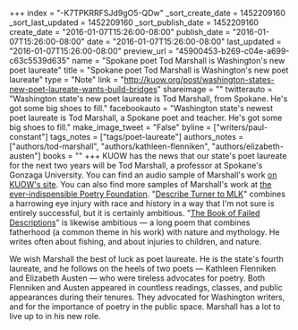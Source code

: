 +++
index = "-K7TPKRRFSJd9gO5-QDw"
_sort_create_date = 1452209160
_sort_last_updated = 1452209160
_sort_publish_date = 1452209160
create_date = "2016-01-07T15:26:00-08:00"
publish_date = "2016-01-07T15:26:00-08:00"
date = "2016-01-07T15:26:00-08:00"
last_updated = "2016-01-07T15:26:00-08:00"
preview_url = "45900453-b269-c04e-a699-c63c5539d635"
name = "Spokane poet Tod Marshall is Washington's new poet laureate"
title = "Spokane poet Tod Marshall is Washington's new poet laureate"
type = "Note"
link = "http://kuow.org/post/washington-states-new-poet-laureate-wants-build-bridges"
shareimage = ""
twitterauto = "Washington state's new poet laureate is Tod Marshall, from Spokane. He's got some big shoes to fill."
facebookauto = "Washington state's newest poet laureate is Tod Marshall, a Spokane poet and teacher. He's got some big shoes to fill."
make_image_tweet = "False"
byline = ["writers/paul-constant"]
tags_notes = ["tags/poet-laureate"]
authors_notes = ["authors/tod-marshall", "authors/kathleen-flenniken", "authors/elizabeth-austen"]
books = ""
+++
KUOW has the news that our state's poet laureate for the next two years will be Tod Marshall, a professor at Spokane's Gonzaga University. You can find an audio sample of Marshall's work [on KUOW's site](http://kuow.org/post/washington-states-new-poet-laureate-wants-build-bridges). You can also find more samples of Marshall's work at [the ever-indispensible Poetry Foundation](http://www.poetryfoundation.org/bio/tod-marshall). "[Describe Turner to MLK](http://www.poetryfoundation.org/poem/239582)" combines a harrowing eye injury with race and history in a way that I'm not sure is entirely successful, but it is certainly ambitious. "[The Book of Failed Descriptions](http://www.poetryfoundation.org/poem/239586f)" is likewise ambitious — a long poem that combines fatherhood (a common theme in his work) with nature and mythology. He writes often about fishing, and about injuries to children, and nature.

We wish Marshall the best of luck as poet laureate. He is the state's fourth laureate, and he follows on the heels of two poets — Kathleen Flenniken and Elizabeth Austen — who were tireless advocates for poetry. Both Flenniken and Austen appeared in countless readings, classes, and public appearances during their tenures. They advocated for Washington writers, and for the importance of poetry in the public space. Marshall has a lot to live up to in his new role.